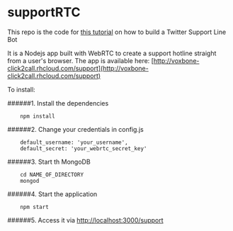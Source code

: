 supportRTC
==========

This repo is the code for [this tutorial](http://blog.voxbone.com/voxbone-crm-bot/) on how to build a Twitter Support Line Bot

It is a Nodejs app built with WebRTC to create a support hotline straight from a user's browser. The app is available here: [http://voxbone-click2call.rhcloud.com/support](http://voxbone-click2call.rhcloud.com/support)

To install:

######1. Install the dependencies

```
    npm install
```

######2. Change your credentials in config.js

```
    default_username: 'your_username',
    default_secret: 'your_webrtc_secret_key'
```
######3. Start th MongoDB

```
    cd NAME_OF_DIRECTORY
    mongod
```    
######4. Start the application

```
    npm start
```    

######5. Access it via [http://localhost:3000/support](http://localhost:3000/support)
